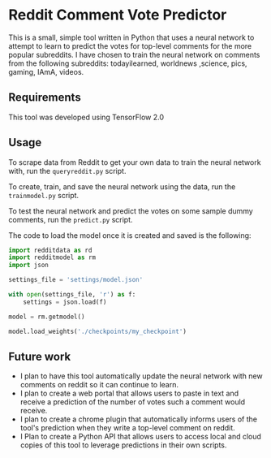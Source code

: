 # Reddit Comment Vote Predictor

This is a small, simple tool written in Python that uses a neural network to attempt 
to learn to predict the votes for top-level comments for the more popular subreddits. 
I have chosen to train the neural network on comments from the following subreddits: 
todayilearned, worldnews ,science, pics, gaming, IAmA, videos.

## Requirements

This tool was developed using TensorFlow 2.0

## Usage

To scrape data from Reddit to get your own data to train the neural network with, 
run the `queryreddit.py` script.

To create, train, and save the neural network using the data, run the `trainmodel.py` 
script.

To test the neural network and predict the votes on some sample dummy comments, run 
the `predict.py` script.

The code to load the model once it is created and saved is the following: 

```python
import redditdata as rd
import redditmodel as rm
import json

settings_file = 'settings/model.json'

with open(settings_file, 'r') as f:
    settings = json.load(f)

model = rm.getmodel()

model.load_weights('./checkpoints/my_checkpoint')
```

## Future work

* I plan to have this tool automatically update the neural network with new comments on 
reddit so it can continue to learn.
* I plan to create a web portal that allows users to paste in text and receive a 
prediction of the number of votes such a comment would receive.
* I plan to create a chrome plugin that automatically informs users of the tool's 
prediction when they write a top-level comment on reddit.
* I Plan to create a Python API that allows users to access local and cloud copies 
of this tool to leverage predictions in their own scripts.